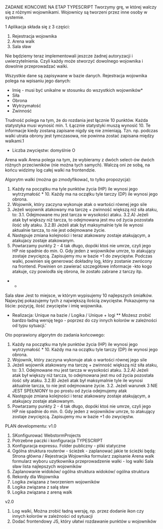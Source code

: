 ZADANIE KONCOWE NA ETAP TYPESCRIPT
Tworzymy grę, w której walczy się z różnymi wojownikami. Wojownicy są tworzeni przez inne osoby w systemie.


1 Aplikacja składa się z 3 części:

1. Rejestracja wojownika
2. Arena walk
3. Sala sław

Nie będziemy teraz implementowali jeszcze żadnej autoryzacji i uwierzytelnienia. Czyli każdy może stworzyć dowolnego wojownika i dowolnie przeprowadzać walki.

Wszystkie dane są zapisywane w bazie danych.
Rejestracja wojownika polega na wpisaniu jego danych:
- Imię - musi być unikalne w stosunku do wszystkich wojowników*
- Siła
- Obrona
- Wytrzymałość
- Zwinność

Trudność polega na tym, że do rozdania jest łącznie 10 punktów.
Każda statystyka musi wynosić min. 1.
Łącznie statystyki muszą wynosić 10.
Te informacje kiedy zostaną zapisane nigdy się nie zmieniają. Tzn. np. podczas walki utrata obrony jest tymczasowa, nie powinna zostać zapisana między walkami.1
- Liczba zwycięstw: domyślnie O

Arena walk
Arena polega na tym, że wybieramy z dwóch select-ów dwóch różnych przeciwników (nie można tych samych). Walczą oni ze sobą, na końcu widzimy log całej walki na frontendzie.

Algorytm walki (można go zmodyfikować, to tylko propozycja):
1. Każdy na początku ma tyle punktów życia (HP) ile wynosi jego wytrzymałość * 10.
   Każdy ma na oczątku tyle tarczy (DP) ile wynosi jego obrona.
2. Wojownik, który zaczyna wykonuje atak o wartości równej jego sile
3. Jeżeli wojownik atakowany ma tarczę + zwinność większą niż siła ataku, to: 3.1. Odejmowane mu jest tarcza w wysokości ataku. 3.2.A) Jeżeli atak był większy niż tarcza, to odejmowana jest mu od życia pozostała ilość siły ataku. 3.2.B) Jeżeli atak byt maksymalnie tyle ile wynosi aktualnie tarcza, to nie jest odejmowane życie.
4. Następuje zmiana kolejności i teraz atakowany zostaje atakującym, a atakujacy zostaje atakowanym.
5. Powtarzamy punkty 2 - 4 tak długo, dopóki ktoś nie umrze, czyli jego HP nie spadnie do min. O. Gdy jeden z wojowników umrze, to atakujący zostaje zwycięzcą. Zapisujemy mu w bazie +1 do zwycięstw.
   Podczas walki, powinien się generować dokładny log, który zostanie zwrócony na frontend. Powinien on zawierać szczegółowe informacje -kto kogo atakuje, czy powiodła się obrona, ile zostało zabrane z tarczy itp.
* *
Sala sław
Jest to miejsce, w którym wypisujemy 10 najlepszych śmiałków.
Najwyżej pokazujemy tych z największą ilością zwycięstw.
Pokazujemy na liście: pozycję, ilość zwycięstw i imię wojownika.
* Realizacja: Unique na bazie / Logika / Unique + logi 
** Możesz zrobić bardzo ładną wersję tego - poprzez do czy innych kolorów w zależności od typu sytuacji.'

Oto poprawiony algorytm do zadania końcowego:
1. Każdy na początku ma tyle punktów życia (HP) ile wynosi jego wytrzymałość * 10. Każdy ma na oczątku tyle tarczy (DP) ile wynosi jego obrona.
2. Wojownik, który zaczyna wykonuje atak o wartości równej jego sile
3. Jeżeli wojownik atakowany ma tarczę + zwinność większą niż siła ataku, to:
   3.1. Odejmowane mu jest tarcza w wysokości ataku.
   3.2.A) Jeżeli atak był większy niż tarcza, to odejmowana jest mu od życia pozostała ilość siły ataku.
   3.2.B) Jeżeli atak był maksymalnie tyle ile wynosi aktualnie tarcza, to nie jest odejmowane życie.
   3.2. Jeżeli warunek 3 NIE JEST SPEŁNIONY to po prostu od życia odejmujemy atak
4. Następuje zmiana kolejności i teraz atakowany zostaje atakującym, a atakujacy zostaje atakowanym.
5. Powtarzamy punkty 2 - 4 tak długo, dopóki ktoś nie umrze, czyli jego HP nie spadnie do min. 0. Gdy jeden z wojowników umrze, to atakujący zostaje zwycięzcą. Zapisujemy mu w bazie +1 do zwycięstw.

PLAN developmentu:
v1.0
1. SKonfigurować WebstormProjects
2. Potrzebne paczki i konfiguracja TYPESCRIPT
3. Konfiguracja expressu. Folder publiczny - pliki statyczne
4. Ogólna struktura routerów - ścieżek - zaplanować jakie te ścieżki będą:
Strona główna
/
Rejestracja Wojownika
 formularz
 zapisanie
Arena walk
 formularz wyboru uzytkownika
 przeprowadzenie walki - log walki
Sala sław
 lista najlepszych wojowników
5. Zaplanowanie widoków/ ogólna struktura widoków/ ogólna struktura
6. Rekordy dla Wojownika
7. Logika związana z tworzeniem wojowników
8. Logika związana z salą sław
9. Logika związana z areną walk

v2.0
1. Log walki, Można zrobić ładną wersję, np. przez dodanie ikon czy innych kolorów w zależności od sytuacji
2. Dodać frontendowy JS, który ułatwi rozdawanie punktów u wojowników

